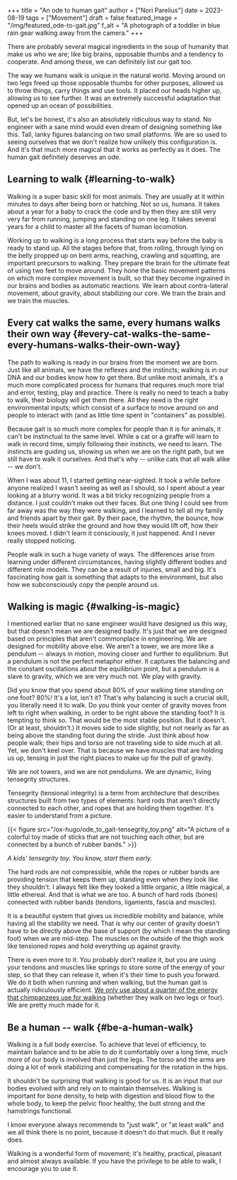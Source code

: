 +++
title = "An ode to human gait"
author = ["Nori Parelius"]
date = 2023-08-19
tags = ["Movement"]
draft = false
featured_image = "/img/featured_ode-to-gait.jpg"
f_alt = "A photograph of a toddler in blue rain gear walking away from the camera."
+++

There are probably several magical ingredients in the soup of humanity that make us who we are; like big brains, opposable thumbs and a tendency to cooperate. And among these, we can definitely list our gait too.

The way we humans walk is unique in the natural world. Moving around on two legs freed up those opposable thumbs for other purposes, allowed us to throw things, carry things and use tools. It placed our heads higher up, allowing us to see further. It was an extremely successful adaptation that opened up an ocean of possibilities.

But, let's be honest, it's also an absolutely ridiculous way to stand. No engineer with a sane mind would even dream of designing something like this. Tall, lanky figures balancing on two small platforms. We are so used to seeing ourselves that we don't realize how unlikely this configuration is. And it's that much more magical that it works as perfectly as it does. The human gait definitely deserves an ode.


## Learning to walk {#learning-to-walk}

Walking is a super basic skill for most animals. They are usually at it within minutes to days after being born or hatching. Not so us, humans. It takes about a year for a baby to crack the code and by then they are still very very far from running, jumping and standing on one leg. It takes several years for a child to master all the facets of human locomotion.

Working up to walking is a long process that starts way before the baby is ready to stand up. All the stages before that, from rolling, through lying on the belly propped up on bent arms, reaching, crawling and squatting, are important precursors to walking. They prepare the brain for the ultimate feat of using two feet to move around. They hone the basic movement patterns on which more complex movement is built, so that they become ingrained in our brains and bodies as automatic reactions. We learn about contra-lateral movement, about gravity, about stabilizing our core. We train the brain and we train the muscles.


## Every cat walks the same, every humans walks their own way {#every-cat-walks-the-same-every-humans-walks-their-own-way}

The path to walking is ready in our brains from the moment we are born. Just like all animals, we have the reflexes and the instincts; walking is in our DNA and our bodies know how to get there. But unlike most animals, it's a much more complicated process for humans that requires much more trial and error, testing, play and practice. There is really no need to teach a baby to walk, their biology will get them there. All they need is the right environmental inputs; which consist of a surface to move around on and people to interact with (and as little time spent in "containers" as possible).

Because gait is so much more complex for people than it is for animals, it can't be instinctual to the same level. While a cat or a giraffe will learn to walk in record time, simply following their instincts, we need to learn. The instincts are guiding us, showing us when we are on the right path, but we still have to walk it ourselves. And that's why -- unlike cats that all walk alike -- we don't.

When I was about 11, I started getting near-sighted. It took a while before anyone realized I wasn't seeing as well as I should, so I spent about a year looking at a blurry world. It was a bit tricky recognizing people from a distance. I just couldn't make out their faces. But one thing I could see from far away was the way they were walking, and I learned to tell all my family and friends apart by their gait. By their pace, the rhythm, the bounce, how their heels would strike the ground and how they would lift off, how their knees moved. I didn't learn it consciously, it just happened. And I never really stopped noticing.

People walk in such a huge variety of ways. The differences arise from learning under different circumstances, having slightly different bodies and different role models. They can be a result of injuries, small and big. It's fascinating how gait is something that adapts to the environment, but also how we subconsciously copy the people around us.


## Walking is magic {#walking-is-magic}

I mentioned earlier that no sane engineer would have designed us this way, but that doesn't mean we are designed badly. It's just that we are designed based on principles that aren't commonplace in engineering. We are designed for mobility above else. We aren't a tower, we are more like a pendulum -- always in motion, moving closer and further to equilibrium. But a pendulum is not the perfect metaphor either. It captures the balancing and the constant oscillations about the equilibrium point, but a pendulum is a slave to gravity, which we are very much not. We play with gravity.

Did you know that you spend about 80% of your walking time standing on one foot? 80%! It's a lot, isn't it? That's why balancing is such a crucial skill, you literally need it to walk. Do you think your center of gravity moves from left to right when walking, in order to be right above the standing foot? It is tempting to think so. That would be the most stable position. But it doesn't. (Or at least, shouldn't.) It moves side to side slightly, but not nearly as far as being above the standing foot during the stride. Just think about how people walk; their hips and torso are not traveling side to side much at all. Yet, we don't keel over. That is because we have muscles that are holding us up, tensing in just the right places to make up for the pull of gravity.

We are not towers, and we are not pendulums. We are dynamic, living tensegrity structures.

Tensegrity (tensional integrity) is a term from architecture that describes structures built from two types of elements: hard rods that aren't directly connected to each other, and ropes that are holding them together. It's easier to understand from a picture.

{{< figure src="/ox-hugo/ode_to_gait-tensegrity_toy.png" alt="A picture of a colorful toy made of sticks that are not touching each other, but are connected by a bunch of rubber bands." >}}

_A kids' tensegrity toy. You know, start them early._

The hard rods are not compressible, while the ropes or rubber bands are providing tension that keeps them up, standing even when they look like they shouldn't. I always felt like they looked a little organic, a little magical, a little ethereal. And that is what we are too. A bunch of hard rods (bones) connected with rubber bands (tendons, ligaments, fascia and muscles).

It is a beautiful system that gives us incredible mobility and balance, while having all the stability we need. That is why our center of gravity doesn't have to be directly above the base of support (by which I mean the standing foot) when we are mid-step. The muscles on the outside of the thigh work like tensioned ropes and hold everything up against gravity.

There is even more to it. You probably don't realize it, but you are using your tendons and muscles like springs to store some of the energy of your step, so that they can release it, when it's their time to push you forward. We do it both when running and when walking, but the human gait is actually ridiculously efficient. [We only use about a quarter of the energy that chimpanzees use for walking](https://www.pnas.org/doi/10.1073/pnas.0703267104) (whether they walk on two legs or four). We are pretty much made for it.


## Be a human -- walk {#be-a-human-walk}

Walking is a full body exercise. To achieve that level of efficiency, to maintain balance and to be able to do it comfortably over a long time, much more of our body is involved than just the legs. The torso and the arms are doing a lot of work stabilizing and compensating for the rotation in the hips.

It shouldn't be surprising that walking is good for us. It is an input that our bodies evolved with and rely on to maintain themselves. Walking is important for bone density, to help with digestion and blood flow to the whole body, to keep the pelvic floor healthy, the butt strong and the hamstrings functional.

I know everyone always recommends to "just walk", or "at least walk" and we all think there is no point, because it doesn't do that much. But it really does.

Walking is a wonderful form of movement; it's healthy, practical, pleasant and almost always available. If you have the privilege to be able to walk, I encourage you to use it.
